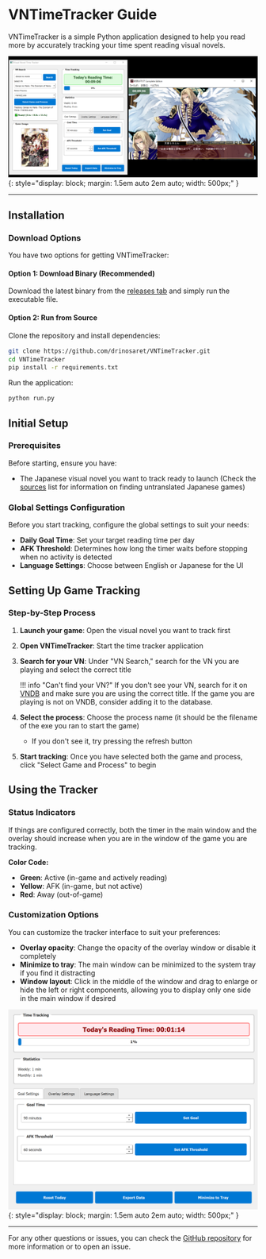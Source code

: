 # VNTimeTracker Guide

VNTimeTracker is a simple Python application designed to help you read more by accurately tracking your time spent reading visual novels.

![Time tracker main window](assets/VNTimetracker1.png){: style="display: block; margin: 1.5em auto 2em auto; width: 500px;" }

---

## Installation

### Download Options

You have two options for getting VNTimeTracker:

#### Option 1: Download Binary (Recommended)

Download the latest binary from the [releases tab](https://github.com/drinosaret/VNTimeTracker/releases) and simply run the executable file.

#### Option 2: Run from Source

Clone the repository and install dependencies:

```bash
git clone https://github.com/drinosaret/VNTimeTracker.git
cd VNTimeTracker
pip install -r requirements.txt
```

Run the application:

```bash
python run.py
```

## Initial Setup

### Prerequisites

Before starting, ensure you have:

- The Japanese visual novel you want to track ready to launch (Check the [sources](sources.md) list for information on finding untranslated Japanese games)

### Global Settings Configuration

Before you start tracking, configure the global settings to suit your needs:

- **Daily Goal Time**: Set your target reading time per day
- **AFK Threshold**: Determines how long the timer waits before stopping when no activity is detected
- **Language Settings**: Choose between English or Japanese for the UI

## Setting Up Game Tracking

### Step-by-Step Process

1. **Launch your game**: Open the visual novel you want to track first
2. **Open VNTimeTracker**: Start the time tracker application
3. **Search for your VN**: Under "VN Search," search for the VN you are playing and select the correct title

    !!! info "Can't find your VN?"
        If you don't see your VN, search for it on [VNDB](https://vndb.org/) and make sure you are using the correct title. If the game you are playing is not on VNDB, consider adding it to the database.

4. **Select the process**: Choose the process name (it should be the filename of the exe you ran to start the game)
   - If you don't see it, try pressing the refresh button
5. **Start tracking**: Once you have selected both the game and process, click "Select Game and Process" to begin

## Using the Tracker

### Status Indicators

If things are configured correctly, both the timer in the main window and the overlay should increase when you are in the window of the game you are tracking.

**Color Code:**

- **Green**: Active (in-game and actively reading)
- **Yellow**: AFK (in-game, but not active)
- **Red**: Away (out-of-game)

### Customization Options

You can customize the tracker interface to suit your preferences:

- **Overlay opacity**: Change the opacity of the overlay window or disable it completely
- **Minimize to tray**: The main window can be minimized to the system tray if you find it distracting
- **Window layout**: Click in the middle of the window and drag to enlarge or hide the left or right components, allowing you to display only one side in the main window if desired

![Main window alternate view](assets/VNTimetracker2.png){: style="display: block; margin: 1.5em auto 2em auto; width: 500px;" }

---

For any other questions or issues, you can check the [GitHub repository](https://github.com/drinosaret/VNTimeTracker) for more information or to open an issue.
